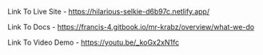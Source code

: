 Link To Live Site - https://hilarious-selkie-d6b97c.netlify.app/

Link To Docs - https://francis-4.gitbook.io/mr-krabz/overview/what-we-do

Link To Video Demo - https://youtu.be/_koGx2xN1fc
